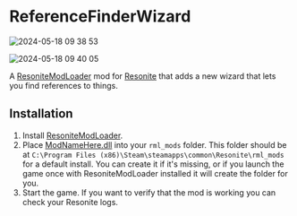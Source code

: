 # ReferenceFinderWizard

![2024-05-18 09 38 53](https://github.com/Nytra/ResoniteReferenceFinderWizard/assets/14206961/67b351d5-2639-495b-b79d-923b45d2744e)

![2024-05-18 09 40 05](https://github.com/Nytra/ResoniteReferenceFinderWizard/assets/14206961/086d96e4-a927-44f5-89f0-f5e3ad38b5c8)

A [ResoniteModLoader](https://github.com/resonite-modding-group/ResoniteModLoader) mod for [Resonite](https://resonite.com/) that adds a new wizard that lets you find references to things.

## Installation
1. Install [ResoniteModLoader](https://github.com/resonite-modding-group/ResoniteModLoader).
2. Place [ModNameHere.dll](https://github.com/Nytra/NeosAccessibleFullBodyCalibrator/releases/latest/download/AccessibleFullBodyCalibrator.dll) into your `rml_mods` folder. This folder should be at `C:\Program Files (x86)\Steam\steamapps\common\Resonite\rml_mods` for a default install. You can create it if it's missing, or if you launch the game once with ResoniteModLoader installed it will create the folder for you.
3. Start the game. If you want to verify that the mod is working you can check your Resonite logs.
